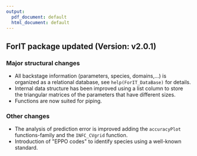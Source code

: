```yaml
---
output:
  pdf_document: default
  html_document: default
---
```

## ForIT package updated (Version: v2.0.1)

### Major structural changes
- All backstage information (parameters, species, domains,...) is organized as a relational database, see `help(ForIT_DataBase)` for details.  
- Internal data structure has been improved using a list column to store the triangular matrices of the parameters that have different sizes.  
- Functions are now suited for piping.  

### Other changes
- The analysis of prediction error is improved adding the `accuracyPlot` functions-family and the `INFC_CVgrid` function.  
- Introduction of "EPPO codes" to identify species using a well-known standard.  

